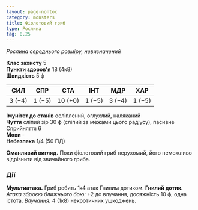 ```yaml
---
layout: page-nontoc
category: monsters
title: Фіолетовий гриб
type: Рослина
tag: 0.25
---
```


_Рослина середнього розміру, невизначений_

**Клас захисту** 5    
**Пункти здоров'я** 18 (4к8)    
**Швидкість** 5 ф

| СИЛ    | СПР    | СТА     | ІНТ    | МДР    | ХАР    |
| ------ | ------ | ------- | ------ | ------ | ------ |
| 3 (−4) | 1 (−5) | 10 (+0) | 1 (−5) | 3 (−4) | 1 (−5) |

**Імунітет до станів** осліплений, оглухлий, наляканий    
**Чуття** сліпий зір 30 ф (сліпий за межами цього радіусу), пасивне Сприйняття 6    
**Мови** -    
**Небезпека** 1/4 (50 ПД)

**Оманливий вигляд.** Поки фіолетовий гриб нерухомий, його неможливо відрізнити від звичайного гриба.

### Дії
**Мультиатака.** Гриб робить 1к4 атак Гнилим дотиком. **Гнилий дотик.** _Атака зброєю ближнього бою:_ +2 до влучання, досяжність 10 ф, одна істота. _Влучання:_ 4 (1к8) некротичних ушкоджень.
